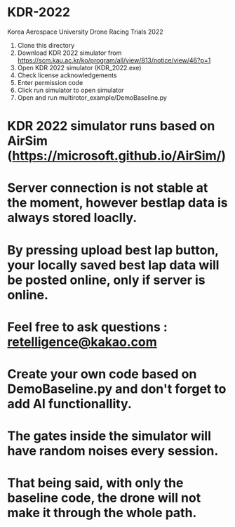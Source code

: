 # KDR-2022
 Korea Aerospace University Drone Racing Trials 2022
 
 1. Clone this directory
 2. Download KDR 2022 simulator from https://scm.kau.ac.kr/ko/program/all/view/813/notice/view/46?p=1
 3. Open KDR 2022 simulator (KDR_2022.exe)
 5. Check license acknowledgements
 6. Enter permission code
 7. Click run simulator to open simulator 
 8. Open and run multirotor_example/DemoBaseline.py

# KDR 2022 simulator runs based on AirSim (https://microsoft.github.io/AirSim/)
# Server connection is not stable at the moment, however bestlap data is always stored loaclly.
# By pressing upload best lap button, your locally saved best lap data will be posted online, only if server is online.
# Feel free to ask questions : retelligence@kakao.com

# Create your own code based on DemoBaseline.py and don't forget to add AI functionallity.
# The gates inside the simulator will have random noises every session.
# That being said, with only the baseline code, the drone will not make it through the whole path.

